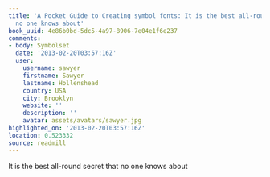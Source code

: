 ```yaml
---
title: 'A Pocket Guide to Creating symbol fonts: It is the best all-round secret that
  no one knows about'
book_uuid: 4e86b0bd-5dc5-4a97-8906-7e04e1f6e237
comments:
- body: Symbolset
  date: '2013-02-20T03:57:16Z'
  user:
    username: sawyer
    firstname: Sawyer
    lastname: Hollenshead
    country: USA
    city: Brooklyn
    website: ''
    description: ''
    avatar: assets/avatars/sawyer.jpg
highlighted_on: '2013-02-20T03:57:16Z'
location: 0.523332
source: readmill
---
```


It is the best all-round secret that no one knows about